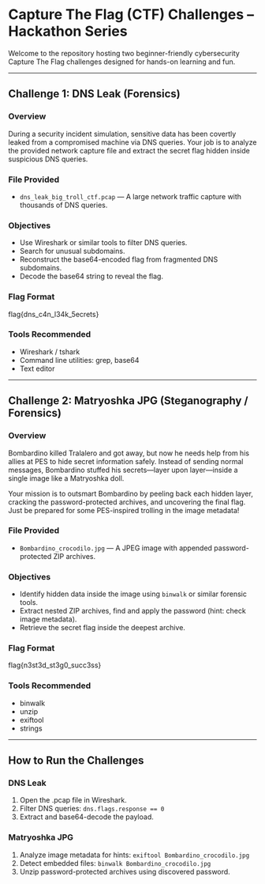 # Capture The Flag (CTF) Challenges – Hackathon Series

Welcome to the repository hosting two beginner-friendly cybersecurity Capture The Flag challenges designed for hands-on learning and fun.

---

## Challenge 1: DNS Leak (Forensics)

### Overview
During a security incident simulation, sensitive data has been covertly leaked from a compromised machine via DNS queries. Your job is to analyze the provided network capture file and extract the secret flag hidden inside suspicious DNS queries.

### File Provided
- `dns_leak_big_troll_ctf.pcap` — A large network traffic capture with thousands of DNS queries.

### Objectives
- Use Wireshark or similar tools to filter DNS queries.
- Search for unusual subdomains.
- Reconstruct the base64-encoded flag from fragmented DNS subdomains.
- Decode the base64 string to reveal the flag.

### Flag Format
flag{dns_c4n_l34k_5ecrets}

### Tools Recommended
- Wireshark / tshark
- Command line utilities: grep, base64
- Text editor

---

## Challenge 2: Matryoshka JPG (Steganography / Forensics)

### Overview
Bombardino killed Tralalero and got away, but now he needs help from his allies at PES to hide secret information safely.
 Instead of sending normal messages, Bombardino stuffed his secrets—layer upon layer—inside a single image like a Matryoshka doll.

Your mission is to outsmart Bombardino by peeling back each hidden layer, cracking the password-protected archives, and uncovering the final flag. Just be prepared for some PES-inspired trolling in the image metadata!

### File Provided
- `Bombardino_crocodilo.jpg` — A JPEG image with appended password-protected ZIP archives.

### Objectives
- Identify hidden data inside the image using `binwalk` or similar forensic tools.
- Extract nested ZIP archives, find and apply the password (hint: check image metadata).
- Retrieve the secret flag inside the deepest archive.

### Flag Format
flag{n3st3d_st3g0_succ3ss}

### Tools Recommended
- binwalk
- unzip
- exiftool
- strings

---

## How to Run the Challenges

### DNS Leak
1. Open the .pcap file in Wireshark.
2. Filter DNS queries: `dns.flags.response == 0`
3. Extract and base64-decode the payload.

### Matryoshka JPG
1. Analyze image metadata for hints: `exiftool Bombardino_crocodilo.jpg`
2. Detect embedded files: `binwalk Bombardino_crocodilo.jpg`
3. Unzip password-protected archives using discovered password.

